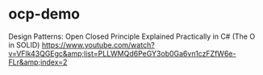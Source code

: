 # ocp-demo
Design Patterns: Open Closed Principle Explained Practically in C# (The O in SOLID) https://www.youtube.com/watch?v=VFlk43QGEgc&amp;list=PLLWMQd6PeGY3ob0Ga6vn1czFZfW6e-FLr&amp;index=2
